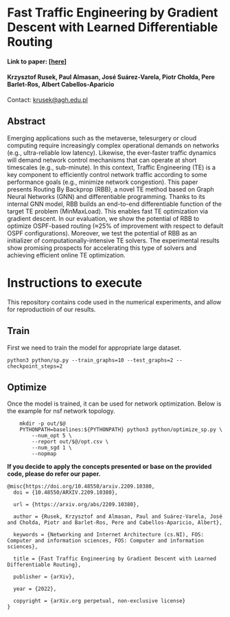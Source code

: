 # Fast Traffic Engineering by Gradient Descent with Learned Differentiable Routing
#### Link to paper: [[here](https://arxiv.org/abs/2209.10380)]
#### Krzysztof Rusek, Paul Almasan, José Suárez-Varela, Piotr Chołda, Pere Barlet-Ros, Albert Cabellos-Aparicio

Contact: <krusek@agh.edu.pl>

## Abstract

Emerging applications such as the metaverse, telesurgery or cloud computing require increasingly complex operational demands on networks (e.g., ultra-reliable low latency). Likewise, the ever-faster traffic dynamics will demand network control mechanisms that can operate at short timescales (e.g., sub-minute). In this context, Traffic Engineering (TE) is a key component to efficiently control network traffic according to some performance goals (e.g., minimize network congestion).
This paper presents Routing By Backprop (RBB), a novel TE method based on Graph Neural Networks (GNN) and differentiable programming. Thanks to its internal GNN model, RBB builds an end-to-end differentiable function of the target TE problem (MinMaxLoad). This enables fast TE optimization via gradient descent. In our evaluation, we show the potential of RBB to optimize OSPF-based routing (≈25\% of improvement with respect to default OSPF configurations). Moreover, we test the potential of RBB as an initializer of computationally-intensive TE solvers. The experimental results show promising prospects for accelerating this type of solvers and achieving efficient online TE optimization. 

# Instructions to execute

This repository contains code used in the numerical experiments, and allow for reproductioin of our results.

## Train

First we need to train the model for appropriate large dataset.

```shell
python3 python/sp.py --train_graphs=10 --test_graphs=2 --checkpoint_steps=2
```

## Optimize

Once the model is trained, it can be used for network optimization.
Below is the example for nsf network topology.

```shell
	mkdir -p out/$@
	PYTHONPATH=baselines:${PYTHONPATH} python3 python/optimize_sp.py \
		--num_opt 5 \
		--report out/$@/opt.csv \
		--num_sgd 1 \
		--nopmap

```

**If you decide to apply the concepts presented or base on the provided code, please do refer our paper.**

```
@misc{https://doi.org/10.48550/arxiv.2209.10380,
  doi = {10.48550/ARXIV.2209.10380},
  
  url = {https://arxiv.org/abs/2209.10380},
  
  author = {Rusek, Krzysztof and Almasan, Paul and Suárez-Varela, José and Chołda, Piotr and Barlet-Ros, Pere and Cabellos-Aparicio, Albert},
  
  keywords = {Networking and Internet Architecture (cs.NI), FOS: Computer and information sciences, FOS: Computer and information sciences},
  
  title = {Fast Traffic Engineering by Gradient Descent with Learned Differentiable Routing},
  
  publisher = {arXiv},
  
  year = {2022},
  
  copyright = {arXiv.org perpetual, non-exclusive license}
}

```

